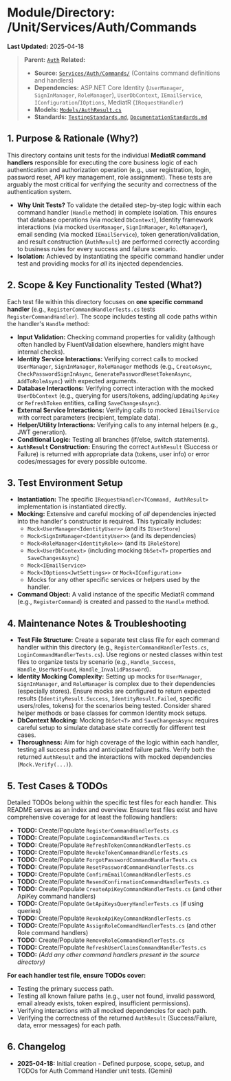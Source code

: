 # Module/Directory: /Unit/Services/Auth/Commands

**Last Updated:** 2025-04-18

> **Parent:** [`Auth`](../README.md)
> **Related:**
> * **Source:** [`Services/Auth/Commands/`](../../../../../Zarichney.Server/Services/Auth/Commands/) (Contains command definitions and handlers)
> * **Dependencies:** ASP.NET Core Identity (`UserManager`, `SignInManager`, `RoleManager`), `UserDbContext`, `IEmailService`, `IConfiguration`/`IOptions`, MediatR (`IRequestHandler`)
> * **Models:** [`Models/AuthResult.cs`](../../../../../Zarichney.Server/Services/Auth/Models/AuthResult.cs)
> * **Standards:** [`TestingStandards.md`](../../../../../Docs/Standards/TestingStandards.md), [`DocumentationStandards.md`](../../../../../Docs/Standards/DocumentationStandards.md)

## 1. Purpose & Rationale (Why?)

This directory contains unit tests for the individual **MediatR command handlers** responsible for executing the core business logic of each authentication and authorization operation (e.g., user registration, login, password reset, API key management, role assignment). These tests are arguably the most critical for verifying the security and correctness of the authentication system.

* **Why Unit Tests?** To validate the detailed step-by-step logic within each command handler (`Handle` method) in complete isolation. This ensures that database operations (via mocked `DbContext`), Identity framework interactions (via mocked `UserManager`, `SignInManager`, `RoleManager`), email sending (via mocked `IEmailService`), token generation/validation, and result construction (`AuthResult`) are performed correctly according to business rules for every success and failure scenario.
* **Isolation:** Achieved by instantiating the specific command handler under test and providing mocks for *all* its injected dependencies.

## 2. Scope & Key Functionality Tested (What?)

Each test file within this directory focuses on **one specific command handler** (e.g., `RegisterCommandHandlerTests.cs` tests `RegisterCommandHandler`). The scope includes testing all code paths within the handler's `Handle` method:

* **Input Validation:** Checking command properties for validity (although often handled by FluentValidation elsewhere, handlers might have internal checks).
* **Identity Service Interactions:** Verifying correct calls to mocked `UserManager`, `SignInManager`, `RoleManager` methods (e.g., `CreateAsync`, `CheckPasswordSignInAsync`, `GeneratePasswordResetTokenAsync`, `AddToRoleAsync`) with expected arguments.
* **Database Interactions:** Verifying correct interaction with the mocked `UserDbContext` (e.g., querying for users/tokens, adding/updating `ApiKey` or `RefreshToken` entities, calling `SaveChangesAsync`).
* **External Service Interactions:** Verifying calls to mocked `IEmailService` with correct parameters (recipient, template data).
* **Helper/Utility Interactions:** Verifying calls to any internal helpers (e.g., JWT generation).
* **Conditional Logic:** Testing all branches (if/else, switch statements).
* **`AuthResult` Construction:** Ensuring the correct `AuthResult` (Success or Failure) is returned with appropriate data (tokens, user info) or error codes/messages for every possible outcome.

## 3. Test Environment Setup

* **Instantiation:** The specific `IRequestHandler<TCommand, AuthResult>` implementation is instantiated directly.
* **Mocking:** Extensive and careful mocking of *all* dependencies injected into the handler's constructor is required. This typically includes:
    * `Mock<UserManager<IdentityUser>>` (and its `IUserStore`)
    * `Mock<SignInManager<IdentityUser>>` (and its dependencies)
    * `Mock<RoleManager<IdentityRole>>` (and its `IRoleStore`)
    * `Mock<UserDbContext>` (including mocking `DbSet<T>` properties and `SaveChangesAsync`)
    * `Mock<IEmailService>`
    * `Mock<IOptions<JwtSettings>>` or `Mock<IConfiguration>`
    * Mocks for any other specific services or helpers used by the handler.
* **Command Object:** A valid instance of the specific MediatR command (e.g., `RegisterCommand`) is created and passed to the `Handle` method.

## 4. Maintenance Notes & Troubleshooting

* **Test File Structure:** Create a separate test class file for each command handler within this directory (e.g., `RegisterCommandHandlerTests.cs`, `LoginCommandHandlerTests.cs`). Use regions or nested classes within test files to organize tests by scenario (e.g., `Handle_Success`, `Handle_UserNotFound`, `Handle_InvalidPassword`).
* **Identity Mocking Complexity:** Setting up mocks for `UserManager`, `SignInManager`, and `RoleManager` is complex due to their dependencies (especially stores). Ensure mocks are configured to return expected results (`IdentityResult.Success`, `IdentityResult.Failed`, specific users/roles, tokens) for the scenarios being tested. Consider shared helper methods or base classes for common Identity mock setups.
* **DbContext Mocking:** Mocking `DbSet<T>` and `SaveChangesAsync` requires careful setup to simulate database state correctly for different test cases.
* **Thoroughness:** Aim for high coverage of the logic within each handler, testing all success paths and anticipated failure paths. Verify both the returned `AuthResult` and the interactions with mocked dependencies (`Mock.Verify(...)`).

## 5. Test Cases & TODOs

Detailed TODOs belong within the specific test files for each handler. This README serves as an index and overview. Ensure test files exist and have comprehensive coverage for at least the following handlers:

* **TODO:** Create/Populate `RegisterCommandHandlerTests.cs`
* **TODO:** Create/Populate `LoginCommandHandlerTests.cs`
* **TODO:** Create/Populate `RefreshTokenCommandHandlerTests.cs`
* **TODO:** Create/Populate `RevokeTokenCommandHandlerTests.cs`
* **TODO:** Create/Populate `ForgotPasswordCommandHandlerTests.cs`
* **TODO:** Create/Populate `ResetPasswordCommandHandlerTests.cs`
* **TODO:** Create/Populate `ConfirmEmailCommandHandlerTests.cs`
* **TODO:** Create/Populate `ResendConfirmationCommandHandlerTests.cs`
* **TODO:** Create/Populate `CreateApiKeyCommandHandlerTests.cs` (and other ApiKey command handlers)
* **TODO:** Create/Populate `GetApiKeysQueryHandlerTests.cs` (if using queries)
* **TODO:** Create/Populate `RevokeApiKeyCommandHandlerTests.cs`
* **TODO:** Create/Populate `AssignRoleCommandHandlerTests.cs` (and other Role command handlers)
* **TODO:** Create/Populate `RemoveRoleCommandHandlerTests.cs`
* **TODO:** Create/Populate `RefreshUserClaimsCommandHandlerTests.cs`
* **TODO:** *(Add any other command handlers present in the source directory)*

**For each handler test file, ensure TODOs cover:**
* Testing the primary success path.
* Testing all known failure paths (e.g., user not found, invalid password, email already exists, token expired, insufficient permissions).
* Verifying interactions with all mocked dependencies for each path.
* Verifying the correctness of the returned `AuthResult` (Success/Failure, data, error messages) for each path.

## 6. Changelog

* **2025-04-18:** Initial creation - Defined purpose, scope, setup, and TODOs for Auth Command Handler unit tests. (Gemini)


